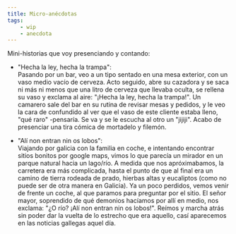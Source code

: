 ```yaml
---
title: Micro-anécdotas
tags: 
    - wip
    - anecdota
---
```

Mini-historias que voy presenciando y contando:  


- "Hecha la ley, hecha la trampa":   
Pasando por un bar, veo a un tipo sentado en una mesa exterior, con un vaso medio vacío de cerveza. Acto seguido, abre su cazadora y se saca ni más ni menos que una litro  de cerveza que llevaba oculta, se rellena su vaso y exclama al aire: "¡Hecha la ley, hecha la trampa!". Un camarero sale del bar en su rutina de revisar mesas y pedidos, y le veo la cara de confundido al ver que el vaso de este cliente estaba lleno, "qué raro" -pensaría. Se va y se le escucha al otro un "jijiji". Acabo de presenciar una tira cómica de mortadelo y filemón.

- "Alí non entran nin os lobos":   
Viajando por galicia con la familia en coche, e intentando encontrar sitios bonitos por google maps, vimos lo que parecía un mirador en un parque natural hacia un lago/río. A medida que nos apróximabamos, la carretera era más complicada, hasta el punto de que al final era un camino de tierra rodeada de prado, hierbas altas y eucaliptos (como no puede ser de otra manera en Galicia). Ya un poco perdidos, vemos venir de frente un coche, al que paramos para preguntar por el sitio. El señor mayor, soprendido de qué demonios hacíamos por allí en medio, nos exclama: "¿O río? ¡Alí non entran nin os lobos!". Reímos y marcha atrás sin poder dar la vuelta de lo estrecho que era aquello, casí aparecemos en las noticias gallegas aquel día.